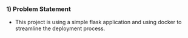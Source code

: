 ### 1) Problem Statement

- This project is using a simple flask application and using docker to streamline the deployment process.